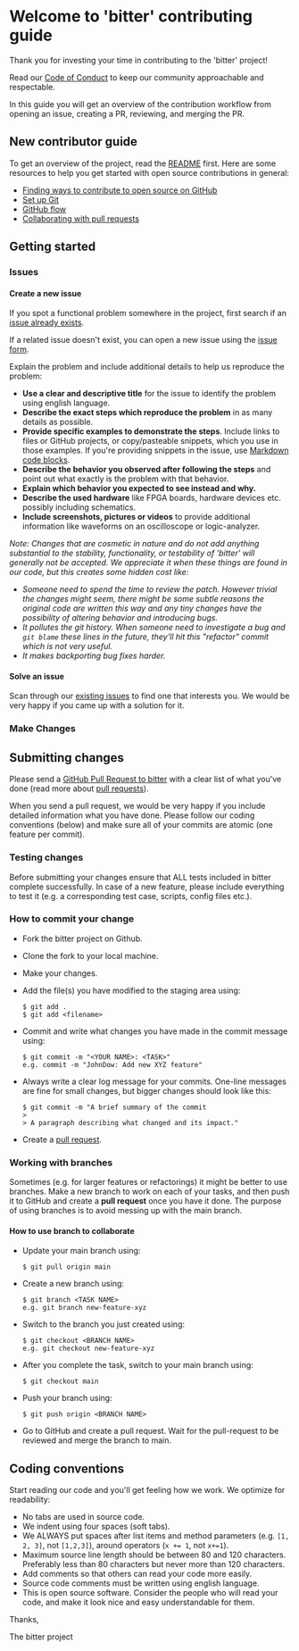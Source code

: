# Welcome to 'bitter' contributing guide

Thank you for investing your time in contributing to the 'bitter'
project!

Read our [Code of Conduct](CODE_OF_CONDUCT.md) to keep our community approachable and respectable.

In this guide you will get an overview of the contribution
workflow from opening an issue, creating a PR, reviewing, and
merging the PR.

## New contributor guide

To get an overview of the project, read the [README](README.md) first. Here are some resources to help you get started
with open source contributions in general:

- [Finding ways to contribute to open source on GitHub](https://docs.github.com/en/get-started/exploring-projects-on-github/finding-ways-to-contribute-to-open-source-on-github)
- [Set up Git](https://docs.github.com/en/get-started/quickstart/set-up-git)
- [GitHub flow](https://docs.github.com/en/get-started/quickstart/github-flow)
- [Collaborating with pull requests](https://docs.github.com/en/github/collaborating-with-pull-requests)

## Getting started

### Issues

#### Create a new issue

If you spot a functional problem somewhere in the project,
first search if an [issue already exists](https://github.com/rprinz08/bitter/issues).

If a related issue doesn't exist, you can open a new issue
using the [issue form](https://github.com/rprinz08/bitter/issues/new).

Explain the problem and include additional details to help us reproduce the problem:

* **Use a clear and descriptive title** for the issue to identify the problem using english language.
* **Describe the exact steps which reproduce the problem** in as many details as possible.
* **Provide specific examples to demonstrate the steps**. Include links to files or GitHub projects, or copy/pasteable snippets, which you use in those examples. If you're providing snippets in the issue, use [Markdown code blocks](https://help.github.com/articles/markdown-basics/#multiple-lines).
* **Describe the behavior you observed after following the steps** and point out what exactly is the problem with that behavior.
* **Explain which behavior you expected to see instead and why.**
* **Describe the used hardware** like FPGA boards, hardware devices etc. possibly including schematics.
* **Include screenshots, pictures or videos** to provide additional information like waveforms on an oscilloscope or logic-analyzer.

_Note: Changes that are cosmetic in nature and do not add
anything substantial to the stability, functionality, or
testability of 'bitter' will generally not be accepted. We
appreciate it when these things are found in our code, but
this creates some hidden cost like:_
* _Someone need to spend the time to review the patch.
However trivial the changes might seem, there might be some
subtle reasons the original code are written this way and any
tiny changes have the possibility of altering behavior and
introducing bugs._
* _It pollutes the git history. When someone need to
investigate a bug and `git blame` these lines in the future,
they'll hit this "refactor" commit which is not very useful._
* _It makes backporting bug fixes harder._

#### Solve an issue

Scan through our [existing issues](https://github.com/rprinz08/bitter/issues) to find one that interests you. We would be very happy if you came up with a solution for it.

### Make Changes

## Submitting changes

Please send a [GitHub Pull Request to bitter](https://github.com/rprinz08/bitter/pull/new/main) with a clear list of what
you've done (read more about [pull requests](http://help.github.com/pull-requests/)).

When you send a pull request, we would be very happy if you
include detailed information what you have done. Please
follow our coding conventions (below) and make sure all of
your commits are atomic (one feature per commit).

### Testing changes

Before submitting your changes ensure that ALL tests included
in bitter complete successfully. In case of a new feature,
please include everything to test it (e.g. a corresponding test case, scripts, config files etc.).

### How to commit your change

* Fork the bitter project on Github.

* Clone the fork to your local machine.

* Make your changes.

* Add the file(s) you have modified to the staging area using:

    ```
    $ git add .
    $ git add <filename>
    ```

* Commit and write what changes you have made in the commit
  message using:

    ```
    $ git commit -m "<YOUR NAME>: <TASK>"
    e.g. commit -m "JohnDow: Add new XYZ feature"
    ```

* Always write a clear log message for your commits. One-line
messages are fine for small changes, but bigger changes
should look like this:

    ```
    $ git commit -m "A brief summary of the commit
    >
    > A paragraph describing what changed and its impact."
    ```

* Create a [pull request](http://help.github.com/pull-requests/).

### Working with branches

Sometimes (e.g. for larger features or refactorings) it might
be better to use branches. Make a new branch to work on each
of your tasks, and then push it to GitHub and create a **pull
request** once you have it done. The purpose of using
branches is to avoid messing up with the main branch.

#### How to use branch to collaborate

* Update your main branch using:

    ```
    $ git pull origin main
    ```

* Create a new branch using:

    ```
    $ git branch <TASK NAME>
    e.g. git branch new-feature-xyz
    ```

* Switch to the branch you just created using:

    ```
    $ git checkout <BRANCH NAME>
    e.g. git checkout new-feature-xyz
    ```

* After you complete the task, switch to your main branch
using:

    ```
    $ git checkout main
    ```

* Push your branch using:

    ```
    $ git push origin <BRANCH NAME>
    ```

* Go to GitHub and create a pull request. Wait for the pull-request to be reviewed and merge the branch to main.


## Coding conventions

Start reading our code and you'll get feeling how we work. We optimize for readability:

  * No tabs are used in source code.
  * We indent using four spaces (soft tabs).
  * We ALWAYS put spaces after list items and method
    parameters (e.g. `[1, 2, 3]`, not `[1,2,3]`), around
    operators (`x += 1`, not `x+=1`).
  * Maximum source line length should be between 80 and 120
    characters. Preferably less than 80 characters but never
    more than 120 characters.
  * Add comments so that others can read your code more
    easily.
  * Source code comments must be written using english
    language.
  * This is open source software. Consider the people
    who will read your code, and make it look nice and easy
    understandable for them.

Thanks,

The bitter project
